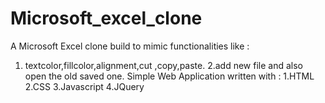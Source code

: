 # Microsoft_excel_clone
A Microsoft Excel clone build to mimic functionalities like :
  1. textcolor,fillcolor,alignment,cut ,copy,paste.
  2.add new file and also open the old saved one.
Simple Web Application written with :
 1.HTML
 2.CSS
 3.Javascript
 4.JQuery
 

